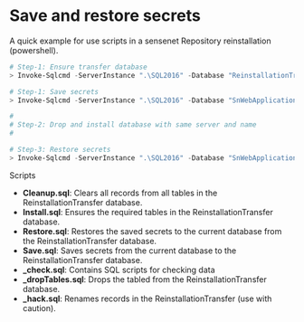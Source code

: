 # Save and restore secrets

A quick example for use scripts in a sensenet Repository reinstallation (powershell).
``` Powershell
# Step-1: Ensure transfer database
> Invoke-Sqlcmd -ServerInstance ".\SQL2016" -Database "ReinstallationTransfer" -InputFile  Install.sql

# Step-1: Save secrets
> Invoke-Sqlcmd -ServerInstance ".\SQL2016" -Database "SnWebApplication.Api.Sql.TokenAuth3" -InputFile  Save.sql

#
# Step-2: Drop and install database with same server and name
#

# Step-3: Restore secrets
> Invoke-Sqlcmd -ServerInstance ".\SQL2016" -Database "SnWebApplication.Api.Sql.TokenAuth3" -InputFile  Restore.sql
```

Scripts
- **Cleanup.sql**: Clears all records from all tables in the ReinstallationTransfer database.
- **Install.sql**: Ensures the required tables in the ReinstallationTransfer database.
- **Restore.sql**: Restores the saved secrets to the current database from the ReinstallationTransfer database.
- **Save.sql**: Saves secrets from the current database to the ReinstallationTransfer database.
- **_check.sql**: Contains SQL scripts for checking data
- **_dropTables.sql**: Drops the tabled from the ReinstallationTransfer database.
- **_hack.sql**: Renames records in the ReinstallationTransfer (use with caution).

